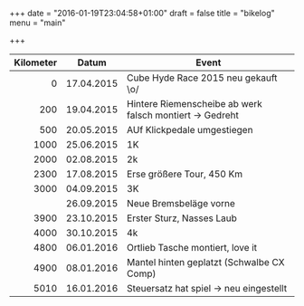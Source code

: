 +++
date = "2016-01-19T23:04:58+01:00"
draft = false
title = "bikelog"
menu = "main"

+++


| Kilometer |    Datum   | Event |
|----------:|:----------:|-------|
| 0         | 17.04.2015 | Cube Hyde Race 2015  neu gekauft \o/                     |
| 200       | 19.04.2015 | Hintere Riemenscheibe ab werk falsch montiert -> Gedreht |
| 500       | 20.05.2015 | AUf Klickpedale umgestiegen                              |
| 1000      | 25.06.2015 | 1K                                                       |
| 2000      | 02.08.2015 | 2k                                                       |
| 2300      | 17.08.2015 | Erse größere Tour, 450 Km                                |
| 3000      | 04.09.2015 | 3K                                                       |
|           | 26.09.2015 | Neue Bremsbeläge vorne                                   |
| 3900      | 23.10.2015 | Erster Sturz, Nasses Laub                                |
| 4000      | 30.10.2015 | 4k                                                       |
| 4800      | 06.01.2016 | Ortlieb Tasche montiert, love it                         |
| 4900      | 08.01.2016 | Mantel hinten geplatzt (Schwalbe CX Comp)                |
| 5010      | 16.01.2016 | Steuersatz hat spiel -> neu eingestellt                  |